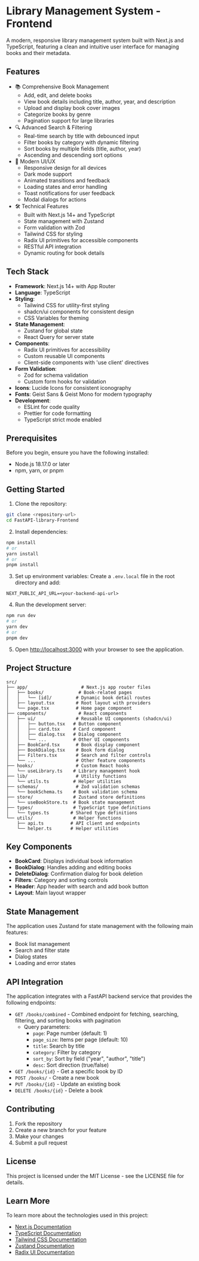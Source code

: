 # Library Management System - Frontend

A modern, responsive library management system built with Next.js and TypeScript, featuring a clean and intuitive user interface for managing books and their metadata.

## Features

- 📚 Comprehensive Book Management
  - Add, edit, and delete books
  - View book details including title, author, year, and description
  - Upload and display book cover images
  - Categorize books by genre
  - Pagination support for large libraries
- 🔍 Advanced Search & Filtering
  - Real-time search by title with debounced input
  - Filter books by category with dynamic filtering
  - Sort books by multiple fields (title, author, year)
  - Ascending and descending sort options
- 💫 Modern UI/UX
  - Responsive design for all devices
  - Dark mode support
  - Animated transitions and feedback
  - Loading states and error handling
  - Toast notifications for user feedback
  - Modal dialogs for actions
- 🛠 Technical Features
  - Built with Next.js 14+ and TypeScript
  - State management with Zustand
  - Form validation with Zod
  - Tailwind CSS for styling
  - Radix UI primitives for accessible components
  - RESTful API integration
  - Dynamic routing for book details

## Tech Stack

- **Framework**: Next.js 14+ with App Router
- **Language**: TypeScript
- **Styling**:
  - Tailwind CSS for utility-first styling
  - shadcn/ui components for consistent design
  - CSS Variables for theming
- **State Management**:
  - Zustand for global state
  - React Query for server state
- **Components**:
  - Radix UI primitives for accessibility
  - Custom reusable UI components
  - Client-side components with 'use client' directives
- **Form Validation**:
  - Zod for schema validation
  - Custom form hooks for validation
- **Icons**: Lucide Icons for consistent iconography
- **Fonts**: Geist Sans & Geist Mono for modern typography
- **Development**:
  - ESLint for code quality
  - Prettier for code formatting
  - TypeScript strict mode enabled

## Prerequisites

Before you begin, ensure you have the following installed:

- Node.js 18.17.0 or later
- npm, yarn, or pnpm

## Getting Started

1. Clone the repository:

```bash
git clone <repository-url>
cd FastAPI-library-Frontend
```

2. Install dependencies:

```bash
npm install
# or
yarn install
# or
pnpm install
```

3. Set up environment variables:
   Create a `.env.local` file in the root directory and add:

```env
NEXT_PUBLIC_API_URL=<your-backend-api-url>
```

4. Run the development server:

```bash
npm run dev
# or
yarn dev
# or
pnpm dev
```

5. Open [http://localhost:3000](http://localhost:3000) with your browser to see the application.

## Project Structure

```
src/
├── app/                    # Next.js app router files
│   ├── books/             # Book-related pages
│   │   └── [id]/         # Dynamic book detail routes
│   ├── layout.tsx        # Root layout with providers
│   └── page.tsx          # Home page component
├── components/            # React components
│   ├── ui/               # Reusable UI components (shadcn/ui)
│   │   ├── button.tsx   # Button component
│   │   ├── card.tsx     # Card component
│   │   ├── dialog.tsx   # Dialog component
│   │   └── ...          # Other UI components
│   ├── BookCard.tsx      # Book display component
│   ├── BookDialog.tsx    # Book form dialog
│   ├── Filters.tsx       # Search and filter controls
│   └── ...               # Other feature components
├── hooks/                # Custom React hooks
│   └── useLibrary.ts    # Library management hook
├── lib/                  # Utility functions
│   └── utils.ts         # Helper utilities
├── schemas/              # Zod validation schemas
│   └── bookSchema.ts    # Book validation schema
├── store/               # Zustand store definitions
│   └── useBookStore.ts  # Book state management
├── types/               # TypeScript type definitions
│   └── types.ts        # Shared type definitions
└── utils/               # Helper functions
    ├── api.ts          # API client and endpoints
    └── helper.ts       # Helper utilities
```

## Key Components

- **BookCard**: Displays individual book information
- **BookDialog**: Handles adding and editing books
- **DeleteDialog**: Confirmation dialog for book deletion
- **Filters**: Category and sorting controls
- **Header**: App header with search and add book button
- **Layout**: Main layout wrapper

## State Management

The application uses Zustand for state management with the following main features:

- Book list management
- Search and filter state
- Dialog states
- Loading and error states

## API Integration

The application integrates with a FastAPI backend service that provides the following endpoints:

- `GET /books/combined` - Combined endpoint for fetching, searching, filtering, and sorting books with pagination
  - Query parameters:
    - `page`: Page number (default: 1)
    - `page_size`: Items per page (default: 10)
    - `title`: Search by title
    - `category`: Filter by category
    - `sort_by`: Sort by field ("year", "author", "title")
    - `desc`: Sort direction (true/false)
- `GET /books/{id}` - Get a specific book by ID
- `POST /books/` - Create a new book
- `PUT /books/{id}` - Update an existing book
- `DELETE /books/{id}` - Delete a book

## Contributing

1. Fork the repository
2. Create a new branch for your feature
3. Make your changes
4. Submit a pull request

## License

This project is licensed under the MIT License - see the LICENSE file for details.

## Learn More

To learn more about the technologies used in this project:

- [Next.js Documentation](https://nextjs.org/docs)
- [TypeScript Documentation](https://www.typescriptlang.org/docs/)
- [Tailwind CSS Documentation](https://tailwindcss.com/docs)
- [Zustand Documentation](https://docs.pmnd.rs/zustand/getting-started/introduction)
- [Radix UI Documentation](https://www.radix-ui.com/docs/primitives)

